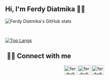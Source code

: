 <h2>Hi, I'm Ferdy Diatmika 👤👋</h2>
<!-- REAMDE_STATS -->

![Ferdy Diatmika's GitHub stats](https://github-readme-stats.vercel.app/api?username=ferdydiatmika&show_icons=true&theme=tokyonight)

</br> 
  
[![Top Langs](https://github-readme-stats.vercel.app/api/top-langs/?username=ferdydiatmika&layout=compact&text_color=daf7dc&bg_color=151515)](https://github.com/FerdyDiatmika/github-readme-stats)

<h2> 🤝🏻 Connect with me </h2>

<div align="center">
<a href="https://twitter.com/ferdydiatmikaa" target="blank"><img align="center" src="https://raw.githubusercontent.com/rahuldkjain/github-profile-readme-generator/master/src/images/icons/Social/twitter.svg" alt="ferdydiatmikaa" height="30" width="40" /></a>
<a href="https://linkedin.com/in/ferdydiatmikaa" target="blank"><img align="center" src="https://raw.githubusercontent.com/rahuldkjain/github-profile-readme-generator/master/src/images/icons/Social/linked-in-alt.svg" alt="ferdydiatmikaa" height="30" width="40" /></a>
<a href="https://instagram.com/ferdydiatmikaa" target="blank"><img align="center" src="https://raw.githubusercontent.com/rahuldkjain/github-profile-readme-generator/master/src/images/icons/Social/instagram-alt.svg" alt="ferdydiatmikaa" height="30" width="40" /></a>
</p>
</div>

<!-- END README -->

